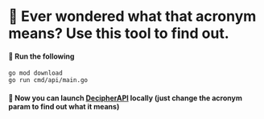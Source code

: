 # 🧠 Ever wondered what that acronym means? Use this tool to find out.

#### 🏃 Run the following
```
go mod download
go run cmd/api/main.go
```

#### 🥳 Now you can launch [DecipherAPI](http://localhost:8080/decipher?acronym=ily) locally (just change the acronym param to find out what it means)
